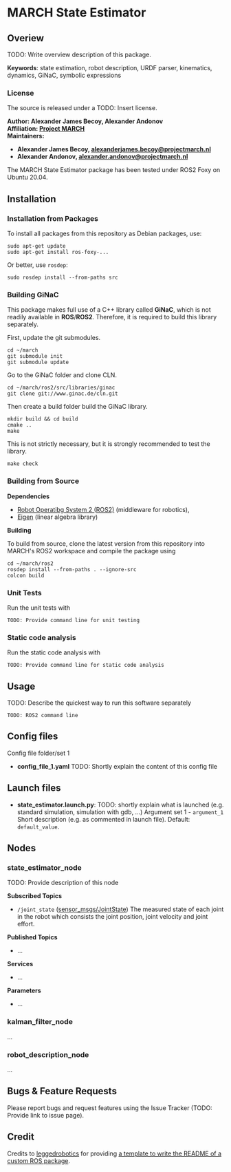 # MARCH State Estimator

## Overiew

TODO: Write overview description of this package.

**Keywords**: state estimation, robot description, URDF parser, kinematics, dynamics, GiNaC, symbolic expressions

### License

The source is released under a TODO: Insert license.

**Author: Alexander James Becoy, Alexander Andonov <br/>
Affiliation: [Project MARCH](https://www.projectmarch.nl)<br/>
Maintainers:**

- **Alexander James Becoy, alexanderjames.becoy@projectmarch.nl**
- **Alexander Andonov, alexander.andonov@projectmarch.nl**

The MARCH State Estimator package has been tested under ROS2 Foxy on Ubuntu 20.04.



## Installation

### Installation from Packages

To install all packages from this repository as Debian packages, use:

```Linux
sudo apt-get update
sudo apt-get install ros-foxy-...
```

Or better, use `rosdep`:

```Linux
sudo rosdep install --from-paths src
```

### Building GiNaC

This package makes full use of a C++ library called **GiNaC**, which is not readily available in **ROS**/**ROS2**. Therefore, it is required to build this library separately.

First, update the git submodules.

```Linux
cd ~/march
git submodule init
git submodule update
```

Go to the GiNaC folder and clone CLN.

```Linux
cd ~/march/ros2/src/libraries/ginac
git clone git://www.ginac.de/cln.git
```

Then create a build folder build the GiNaC library.

```Linux
mkdir build && cd build
cmake ..
make
```

This is not strictly necessary, but it is strongly recommended to test the library.

```Linux
make check
```

### Building from Source

**Dependencies**

- [Robot Operatibg System 2 (ROS2)](https://docs.ros.org/en/foxy/index.html) (middleware for robotics),
- [Eigen](https://eigen.tuxfamily.org/index.php?title=Main_Page) (linear algebra library)

**Building**

To build from source, clone the latest version from this repository into MARCH's ROS2 workspace and compile the package using

```Linux
cd ~/march/ros2
rosdep install --from-paths . --ignore-src
colcon build
```

### Unit Tests

Run the unit tests with

```Linux
TODO: Provide command line for unit testing
```

### Static code analysis

Run the static code analysis with

```Linux
TODO: Provide command line for static code analysis
```

## Usage

TODO: Describe the quickest way to run this software separately

```Linux
TODO: ROS2 command line
```

## Config files

Config file folder/set 1

- **config_file_1.yaml** TODO: Shortly explain the content of this config file

## Launch files

- **state_estimator.launch.py**: TODO: shortly explain what is launched (e.g. standard simulation, simulation with gdb, ...)
    Argument set 1
        - `argument_1` Short description (e.g. as commented in launch file). Default: `default_value`.

## Nodes

### state_estimator_node

TODO: Provide description of this node

**Subscribed Topics**

- `/joint_state` ([sensor_msgs/JointState](http://docs.ros.org/en/melodic/api/sensor_msgs/html/msg/JointState.html))
    The measured state of each joint in the robot which consists the joint position, joint velocity and joint effort.

**Published Topics**

- ...

**Services**

- ...

**Parameters**

- ...

### kalman_filter_node

...

### robot_description_node

...

## Bugs & Feature Requests

Please report bugs and request features using the Issue Tracker (TODO: Provide link to issue page).

## Credit

Credits to [leggedrobotics](https://github.com/leggedrobotics/ros_best_practices/tree/main) for providing [a template to write the README of a custom ROS package](https://github.com/leggedrobotics/ros_best_practices/tree/main/ros_package_template).